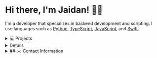 # Hi there, I'm Jaidan! 👋🏼
I'm a developer that specializes in backend development and scripting. I use languages such as [Python](https://python.org), [TypeScript](https://typescriptlang.org), [JavaScript](https://javascript.com), and [Swift](https://swift.org).

<details>
  <summary>💻 Projects</summary>
  <br>
  
  | Project                                                    | Description                                                                    |
  |------------------------------------------------------------|--------------------------------------------------------------------------------|
  | [Canister.py](https://github.com/cnstr/canister.py) | The official library for interacting with [Canister](https://canister.me) in Python. |
  | [AppleReleases](https://github.com/m1stadev/AppleReleases) | A Discord bot that notifies you of any software releases from Apple. |
  | [Destiny](https://github.com/ja1dan/Destiny) | A simple, configurable ZSH prompt with no dependencies. |
  | [Bloo](https://github.com/DiscordGIR/Bloo) | The best Discord bot. (Created for [r/Jailbreak](https://discord.gg/jb)) |
  | [Jailbreaks.app](https://jailbreaks.app) | The world's first and only fully legal signing service. |
</details>

<details>
  <summary🤓 Stats</summary>
  <br>
  
  [![Github Stats](https://github-readme-stats.vercel.app/api?username=ja1dan&show_icons=true&count_private=true&theme=dark)](https://github.com/ja1dan)

  [![Wakatime Stats](https://github-readme-stats.vercel.app/api/wakatime?username=ja1dan&theme=dark)](https://github.com/ja1dan)

  [![Top Languages](https://github-readme-stats.vercel.app/api/top-langs/?username=ja1dan&layout=compact&langs_count=6&theme=dark)](https://github.com/ja1dan)
</details>

<details>
  <summary>## ✉️ Contact Information</summary>
  <br>
  * Discord: [jaidan#1111](https://discord.com/users/811496735406293062)
  * Reddit: [u/monotr1x](https://reddit.com/u/monotr1x)
</details>

